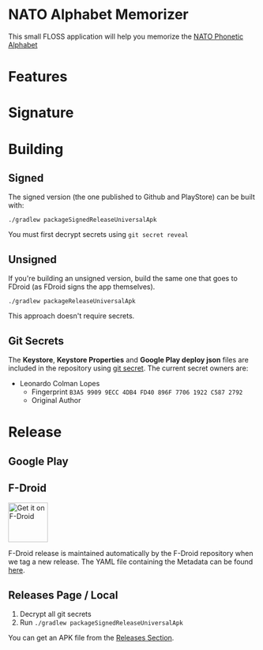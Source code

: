 # NATO Alphabet Memorizer

This small FLOSS application will help you memorize
the [NATO Phonetic Alphabet](https://en.wikipedia.org/wiki/NATO_phonetic_alphabet)

# Features

# Signature

# Building

## Signed

The signed version (the one published to Github and PlayStore) can be built with:

```
./gradlew packageSignedReleaseUniversalApk
```

You must first decrypt secrets using `git secret reveal`

## Unsigned

If you're building an unsigned version, build the same one that goes to FDroid (as FDroid signs the
app themselves).

```
./gradlew packageReleaseUniversalApk
```

This approach doesn't require secrets.

## Git Secrets

The **Keystore**, **Keystore Properties** and **Google Play deploy json** files are included in the
repository using
[git secret](https://git-secret.io/). The current secret owners are:

- Leonardo Colman Lopes
    - Fingerprint `B3A5 9909 9ECC 4DB4 FD40 896F 7706 1922 C587 2792`
    - Original Author

# Release

## Google Play

## F-Droid

[<img src="https://fdroid.gitlab.io/artwork/badge/get-it-on.png"
     alt="Get it on F-Droid"
     height="80">](https://f-droid.org/packages/br.com.colman.nato/)

F-Droid release is maintained automatically by the F-Droid repository when we tag a new release. The
YAML file containing the Metadata can be
found [here](https://gitlab.com/fdroid/fdroiddata/-/blob/master/metadata/br.com.colman.nato.yml).

## Releases Page / Local

1. Decrypt all git secrets
2. Run `./gradlew packageSignedReleaseUniversalApk`

You can get an APK file from the [Releases Section](https://github.com/LeoColman/NATO-Alphabet-Memorizer/releases/latest).
